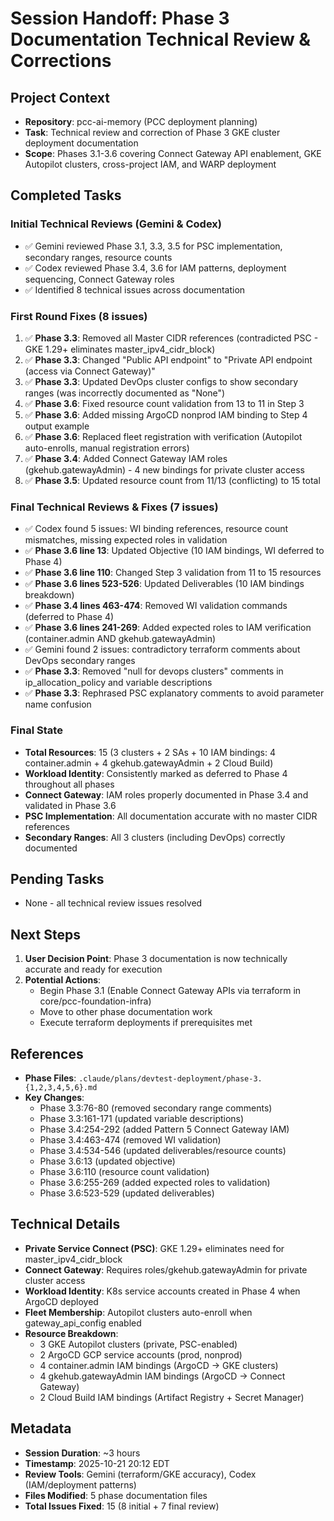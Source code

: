 # Session Handoff: Phase 3 Documentation Technical Review & Corrections

## Project Context
- **Repository**: pcc-ai-memory (PCC deployment planning)
- **Task**: Technical review and correction of Phase 3 GKE cluster deployment documentation
- **Scope**: Phases 3.1-3.6 covering Connect Gateway API enablement, GKE Autopilot clusters, cross-project IAM, and WARP deployment

## Completed Tasks

### Initial Technical Reviews (Gemini & Codex)
- ✅ Gemini reviewed Phase 3.1, 3.3, 3.5 for PSC implementation, secondary ranges, resource counts
- ✅ Codex reviewed Phase 3.4, 3.6 for IAM patterns, deployment sequencing, Connect Gateway roles
- ✅ Identified 8 technical issues across documentation

### First Round Fixes (8 issues)
1. ✅ **Phase 3.3**: Removed all Master CIDR references (contradicted PSC - GKE 1.29+ eliminates master_ipv4_cidr_block)
2. ✅ **Phase 3.3**: Changed "Public API endpoint" to "Private API endpoint (access via Connect Gateway)"
3. ✅ **Phase 3.3**: Updated DevOps cluster configs to show secondary ranges (was incorrectly documented as "None")
4. ✅ **Phase 3.6**: Fixed resource count validation from 13 to 11 in Step 3
5. ✅ **Phase 3.6**: Added missing ArgoCD nonprod IAM binding to Step 4 output example
6. ✅ **Phase 3.6**: Replaced fleet registration with verification (Autopilot auto-enrolls, manual registration errors)
7. ✅ **Phase 3.4**: Added Connect Gateway IAM roles (gkehub.gatewayAdmin) - 4 new bindings for private cluster access
8. ✅ **Phase 3.5**: Updated resource count from 11/13 (conflicting) to 15 total

### Final Technical Reviews & Fixes (7 issues)
- ✅ Codex found 5 issues: WI binding references, resource count mismatches, missing expected roles in validation
- ✅ **Phase 3.6 line 13**: Updated Objective (10 IAM bindings, WI deferred to Phase 4)
- ✅ **Phase 3.6 line 110**: Changed Step 3 validation from 11 to 15 resources
- ✅ **Phase 3.6 lines 523-526**: Updated Deliverables (10 IAM bindings breakdown)
- ✅ **Phase 3.4 lines 463-474**: Removed WI validation commands (deferred to Phase 4)
- ✅ **Phase 3.6 lines 241-269**: Added expected roles to IAM verification (container.admin AND gkehub.gatewayAdmin)
- ✅ Gemini found 2 issues: contradictory terraform comments about DevOps secondary ranges
- ✅ **Phase 3.3**: Removed "null for devops clusters" comments in ip_allocation_policy and variable descriptions
- ✅ **Phase 3.3**: Rephrased PSC explanatory comments to avoid parameter name confusion

### Final State
- **Total Resources**: 15 (3 clusters + 2 SAs + 10 IAM bindings: 4 container.admin + 4 gkehub.gatewayAdmin + 2 Cloud Build)
- **Workload Identity**: Consistently marked as deferred to Phase 4 throughout all phases
- **Connect Gateway**: IAM roles properly documented in Phase 3.4 and validated in Phase 3.6
- **PSC Implementation**: All documentation accurate with no master CIDR references
- **Secondary Ranges**: All 3 clusters (including DevOps) correctly documented

## Pending Tasks
- None - all technical review issues resolved

## Next Steps
1. **User Decision Point**: Phase 3 documentation is now technically accurate and ready for execution
2. **Potential Actions**:
   - Begin Phase 3.1 (Enable Connect Gateway APIs via terraform in core/pcc-foundation-infra)
   - Move to other phase documentation work
   - Execute terraform deployments if prerequisites met

## References
- **Phase Files**: `.claude/plans/devtest-deployment/phase-3.{1,2,3,4,5,6}.md`
- **Key Changes**:
  - Phase 3.3:76-80 (removed secondary range comments)
  - Phase 3.3:161-171 (updated variable descriptions)
  - Phase 3.4:254-292 (added Pattern 5 Connect Gateway IAM)
  - Phase 3.4:463-474 (removed WI validation)
  - Phase 3.4:534-546 (updated deliverables/resource counts)
  - Phase 3.6:13 (updated objective)
  - Phase 3.6:110 (resource count validation)
  - Phase 3.6:255-269 (added expected roles to validation)
  - Phase 3.6:523-529 (updated deliverables)

## Technical Details
- **Private Service Connect (PSC)**: GKE 1.29+ eliminates need for master_ipv4_cidr_block
- **Connect Gateway**: Requires roles/gkehub.gatewayAdmin for private cluster access
- **Workload Identity**: K8s service accounts created in Phase 4 when ArgoCD deployed
- **Fleet Membership**: Autopilot clusters auto-enroll when gateway_api_config enabled
- **Resource Breakdown**:
  - 3 GKE Autopilot clusters (private, PSC-enabled)
  - 2 ArgoCD GCP service accounts (prod, nonprod)
  - 4 container.admin IAM bindings (ArgoCD → GKE clusters)
  - 4 gkehub.gatewayAdmin IAM bindings (ArgoCD → Connect Gateway)
  - 2 Cloud Build IAM bindings (Artifact Registry + Secret Manager)

## Metadata
- **Session Duration**: ~3 hours
- **Timestamp**: 2025-10-21 20:12 EDT
- **Review Tools**: Gemini (terraform/GKE accuracy), Codex (IAM/deployment patterns)
- **Files Modified**: 5 phase documentation files
- **Total Issues Fixed**: 15 (8 initial + 7 final review)
